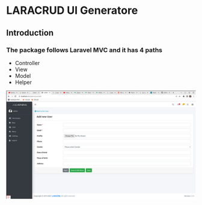 # LARACRUD UI Generatore
## Introduction 
### The package follows Laravel MVC and it has 4 paths
- Controller
- View
- Model
- Helper

![LARACRUD](/public/images/screenshot/Screenshot.png?raw=true "LARACRUD")
